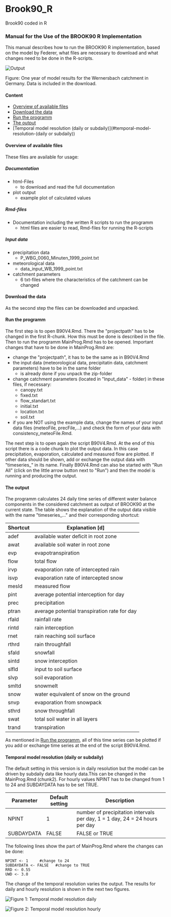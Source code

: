# Brook90_R
Brook90 coded in R

### Manual for the Use of the BROOK90 R Implementation
This manual describes how to run the BROOK90 R implementation, based on the model by Federer, what files are necessary to download and what changes need to be done in the R-scripts.

![Output](https://github.com/rkronen/Brook90_R/blob/master/Documentation/Plot_Output/model_results.png)

Figure: One year of model results for the Wernersbach catchment in Germany. Data is included in the download.

#### Content

* [Overview of available files](#overview-of-available-files)
* [Download the data](#download-the-data)
* [Run the programm](#run-the-programm)
* [The output](#the-output)
* [Temporal model resolution (daily or subdaily)](#temporal-model-resolution-(daily or subdaily))

#### Overview of available files
These files are available for usage:

##### Documentation
* html-Files
  + to download and read the full documentation
* plot output
  + example plot of calculated values
  
##### Rmd-files
* Documentation including the written R scripts to run the programm
  + html files are easier to read, Rmd-files for running the R-scripts

##### Input data
* precipitation data
    + P_WBG_0060_Minuten_1999_point.txt
* meteorological data
    + data_input_WB_1999_point.txt
* catchment parameters
    + 6 txt-files where the characteristics of the catchment can be changed

#### Download the data
As the second step the files can be downloaded and unpacked. 

#### Run the programm
The first step is to open B90V4.Rmd. There the "projectpath" has to be changed in the first R-chunk. How this must be done is described in the file. Then to run the programm MainProg.Rmd has to be opened. Important changes that have to be done in MainProg.Rmd are:

* change the "projectpath", it has to be the same as in B90V4.Rmd
* the input data (meteorological data, precipitatin data, catchment parameters) have to be in the same folder 
  + is already done if you unpack the zip-folder
* change catchment parameters (located in "Input_data" - folder) in these files, if necessary:
    + canopy.txt
    + fixed.txt
    + flow_standart.txt
    + initial.txt
    + location.txt
    + soil.txt
* if you are NOT using the example data, change the names of your input data files (meteoFile, precFile,...) and check the form of your data with consistency_meteoFile.Rmd.

The next step is to open again the script B90V4.Rmd. At the end of this script there is a code chunk to plot the output data. In this case precipitation, evaporation, calculated and measured flow are plotted. If other data should be shown, add or exchange the output data with "timeseries_" in its name. Finally B90V4.Rmd can also be started with "Run All" (click on the little arrow button next to "Run") and then the model is running and producing the output.

#### The output
The programm calculates 24 daily time series of different water balance components in the considered catchment as output of BROOK90 at the current state. The table shows the explanation of the output data visible with the name "timeseries_..." and their corresponding shortcut:

Shortcut|Explanation [d]
--------|-------------------------------------
adef    |available water deficit in root zone
awat    |available soil water in root zone
evp     |evapotranspiration
flow    |total flow
irvp    |evaporation rate of intercepted rain
isvp    |evaporation rate of intercepted snow
mesld   |measured flow
pint    |average potential interception for day
prec    |precipitation
ptran   |average potential transpiration rate for day
rfald   |rainfall rate
rintd   |rain interception
rnet    |rain reaching soil surface
rthrd   |rain throughfall
sfald   |snowfall
sintd   |snow interception
slfld   |input to soil surface
slvp    |soil evaporation
smltd   |snowmelt
snow    |water equivalent of snow on the ground
snvp    |evaporation from snowpack
sthrd   |snow throughfall
swat    |total soil water in all layers
trand   |transpiration

As mentioned in [Run the programm](#run-the-programm), all of this time series can be plotted if you add or exchange time series at the end of the script B90V4.Rmd.

#### Temporal model resolution (daily or subdaily)
The default setting in this version is in daily resolution but the model can be driven by subdaily data like hourly data.This can be changed in the MainProg.Rmd (chunk2). For hourly values NPINT has to be changed from 1 to 24 and SUBDAYDATA has to be set TRUE. 

Parameter |Default setting|Description
----------|---------------|-------------
NPINT     |1      |number of precipitation intervals per day,  1 = 1 day, 24 = 24 hours per day
SUBDAYDATA|FALSE  |FALSE or TRUE

The following lines show the part of MainProg.Rmd where the changes can be done:

```{r chunk2}
NPINT <- 1     #change to 24    
SUBDAYDATA <- FALSE   #change to TRUE
RRD <- 0.55
UWD <- 3.0
```

The change of the temporal resolution varies the output. The results for daily and hourly resolution is shown in the next two figures.

![Figure 1: Temporal model resolution daily](C:\Users\LM\Documents\BROOK90\Documentation\Rmd_files\B90V4_files\figure-markdown_github\daily_values.png)

![Figure 2: Temporal model resolution hourly](C:\Users\LM\Documents\BROOK90\Documentation\Rmd_files\B90V4_files\figure-markdown_github\hourly_values.png)
